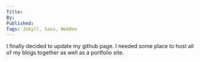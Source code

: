 ```yaml
---
Title: 
By:
Published:
Tags: Jekyll, Sass, WebDev 
---
```

I finally decided to update my github page. I needed some place to host all of my blogs together as well as a portfolio site. 